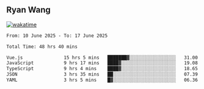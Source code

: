 ## Ryan Wang

[![wakatime](https://wakatime.com/badge/user/6f4ce45f-b03c-4eb3-b701-4b95e0885d94.svg)](https://wakatime.com/@6f4ce45f-b03c-4eb3-b701-4b95e0885d94)

<!--START_SECTION:waka-->

```txt
From: 10 June 2025 - To: 17 June 2025

Total Time: 48 hrs 40 mins

Vue.js               15 hrs 5 mins   ███████▓░░░░░░░░░░░░░░░░░   31.00 %
JavaScript           9 hrs 17 mins   ████▓░░░░░░░░░░░░░░░░░░░░   19.08 %
TypeScript           9 hrs 4 mins    ████▓░░░░░░░░░░░░░░░░░░░░   18.65 %
JSON                 3 hrs 35 mins   ██░░░░░░░░░░░░░░░░░░░░░░░   07.39 %
YAML                 3 hrs 5 mins    █▓░░░░░░░░░░░░░░░░░░░░░░░   06.36 %
```

<!--END_SECTION:waka-->

